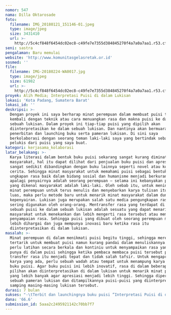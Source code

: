 ```yaml
---
nomor: 547
nama: Dilla Oktarosade
foto:
  filename: IMG_20180121_151146-01.jpeg
  type: image/jpeg
  size: 3431410
  url: >-
    http://5c4cf848f6454dc02ec8-c49fe7e7355d384845270f4a7a0a7aa1.r53.cf2.rackcdn.com/1235bb28-f748-4540-a1aa-000b1c1baa2e/IMG_20180121_151146-01.jpeg
seni: sastra
pengalaman: Baru memulai
website: 'http://www.komunitasgelasretak.or.id'
sosmed: ''
file:
  filename: IMG-20180224-WA0017.jpg
  type: image/jpeg
  size: 61982
  url: >-
    http://5c4cf848f6454dc02ec8-c49fe7e7355d384845270f4a7a0a7aa1.r53.cf2.rackcdn.com/14a77358-3304-4885-8289-94ca4e86f036/IMG-20180224-WA0017.jpg
proyek: Alih Media; Interpretasi Puisi di dalam Lukisan
lokasi: 'Kota Padang, Sumatera Barat'
lokasi_id: ''
deskripsi: >-
  Dengan proyek ini saya berharap minat perempuan dalam membuat puisi tumbuh
  kembali dengan teknik atau cara menuangkan rasa dan makna puisi ke dalam
  sebuah lukisan. Dalam proyek ini tiap-tiap puisi yang dipilih akan
  diinterpretasikan ke dalam sebuah lukisan. Dan nantinya akan bermuara pada
  penerbitan dan launching buku serta pameran lukisan. Di sini saya
  berkolaborasi dengan seorang teman laki-laki saya yang bertindak sebagai
  pelukis dari puisi yang saya buat.
kategori: kerjasama_kolaborasi
latar_belakang: >-
  Karya literasi dalam bentuk buku puisi sekarang sangat kurang diminati oleh
  masyarakat, hal itu dapat dilihat dari penjualan buku puisi dan apresiasi yang
  sangat sedikit dibandingkan dengan buku lainnya seperti novel atau kumpulan
  cerita. Sehingga minat masyarakat untuk memahami puisi sebagai bentuk sebuah
  ungkapan rasa baik dalam bidang sosial dan humanisme menjadi berkurang,
  apalagi penyairnya adalah seorang perempuan – selama ini kebanyakan penyair
  yang dikenal masyarakat adalah laki-laki. Oleh sebab itu, untuk meningkatkan
  minat perempuan untuk terus menulis dan menyebarkan karya tulisan itu lebih
  luas, maka perlu metode baru untuk menarik minat masyarakat dalam dunia
  kepenyairan. Lukisan juga merupakan salah satu media pengungkapan rasa yang
  sering digunakan oleh orang-orang. Mentransfer rasa yang terdapat di dalam
  sebuah puisi ke dalam sebuah lukisan adalah sesuatu yang dapat menarik minat
  masyarakat untuk menekankan dan lebih mengerti rasa tersebut atau mempermudah
  penyampaian rasa. Sehingga puisi yang dibuat oleh seorang perempuan menjadi
  lebih dihargai dan juga mempunya inovasi baru ketika rasa itu
  diinterpretasikan di dalam lukisan.
masalah: >-
  Minat perempuan di dalam menikmati puisi begitu tinggi, sehingga mereka
  tertarik untuk membuat puisi namun kurang pandai dalam menuliskannya. Sehingga
  perlu latihan secara berkala dan kontiniu untuk menyampaikan rasa yang mereka
  punya di dalam puisi sehingga ketika pembaca membaca puisi tersebut proses
  transfer rasa itu menjadi tepat dan tidak salah tafsir. Untuk mengapresiasi
  karya yang ada, perlu sebuah wadah atau tempat untuk menampung karya yaitu
  buku puisi. Agar buku puisi ini lebih inovatif, rasa di dalam beberapa puisi
  pilihan akan diinterpretasikan di dalam lukisan untuk menarik minat pembaca
  yang lebih banyak agar apresiasi menjadi lebih tinggi. Sehingga diperlukan
  sebuah pameran lukisan dan ditampilkannya puisi-puisi yang diinterpretasi di
  samping masing-masing lukisan tersebut.
durasi: 7 bulan
sukses: "-\tTerbit dan launchingnya buku puisi “Interpretasi Puisi di dalam Lukisan”\r\n-\tPameran Lukisan “Interpretasi Puisi di dalam Lukisan\r\n"
dana: '66.6'
submission_id: 5aaa2c2495921142c70bb7f7
---
```

